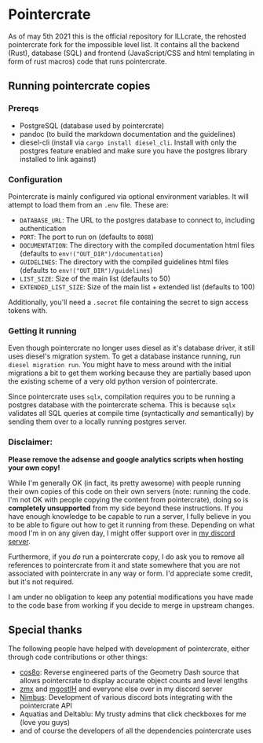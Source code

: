 # Pointercrate

As of may 5th 2021 this is the official repository for ILLcrate, the rehosted pointercrate fork for the impossible level list. It contains all the backend (Rust), database (SQL) and frontend (JavaScript/CSS and html templating in form of rust macros) code that runs pointercrate.

## Running pointercrate copies

### Prereqs

- PostgreSQL (database used by pointercrate)
- pandoc     (to build the markdown documentation and the guidelines)
- diesel-cli (install via `cargo install diesel_cli`. Install with only the postgres feature enabled and make sure you have the postgres library installed to link against)

### Configuration

Pointercrate is mainly configured via optional environment variables. It will attempt to load them from an `.env` file. These are:

- `DATABASE_URL`: The URL to the postgres database to connect to, including authentication
- `PORT`: The port to run on (defaults to `8088`)
- `DOCUMENTATION`: The directory with the compiled documentation html files (defaults to `env!("OUT_DIR")/documentation`)
- `GUIDELINES`: The directory with the compiled guidelines html files (defaults to `env!("OUT_DIR")/guidelines`)
- `LIST_SIZE`: Size of the main list (defaults to 50)
- `EXTENDED_LIST_SIZE`: Size of the main list + extended list (defaults to 100)

Additionally, you'll need a `.secret` file containing the secret to sign access tokens with.

### Getting it running

Even though pointercrate no longer uses diesel as it's database driver, it still uses diesel's migration system. To get a database instance running, run `diesel migration run`. You might have to mess around with the initial migrations a bit to get them working because they are partially based upon the existing scheme of a very old python version of pointercrate.

Since pointercrate uses `sqlx`, compilation requires you to be running a postgres database with the pointercrate schema. This is because `sqlx` validates all SQL queries at compile time (syntactically _and_ semantically) by sending them over to a locally running postgres server.
 
### Disclaimer:

**Please remove the adsense and google analytics scripts when hosting your own copy!**

While I'm generally OK (in fact, its pretty awesome) with people running their own copies of this code on their own servers (note: running the code. I'm not OK with people copying the content from pointercrate), doing so is **completely unsupported** from my side beyond these instructions. If you have enough knowledge to be capable to run a server, I fully believe in you to be able to figure out how to get it running from these. Depending on what mood I'm in on any given day, I might offer support over in [my discord server](https://discord.gg/sQewUEB).

Furthermore, if you _do_ run a pointercrate copy, I do ask you to remove all references to pointercrate from it and state somewhere that you are not associated with pointercrate in any way or form. I'd appreciate some credit, but it's not required.

I am under no obligation to keep any potential modifications you have made to the code base from working if you decide to merge in upstream changes. 

## Special thanks

The following people have helped with development of pointercrate, either through code contributions or other things:

- [cos8o](https://github.com/cos8o): Reverse engineered parts of the Geometry Dash source that allows pointercrate to display accurate object counts and level lengths
- [zmx](https://github.com/kyurime) and [mgostIH](https://github.com/mgostIH) and everyone else over in my discord server  
- [Nimbus](https://github.com/NimbusGD): Development of various discord bots integrating with the pointercrate API
- Aquatias and Deltablu: My trusty admins that click checkboxes for me (love you guys)
- and of course the developers of all the dependencies pointercrate uses
